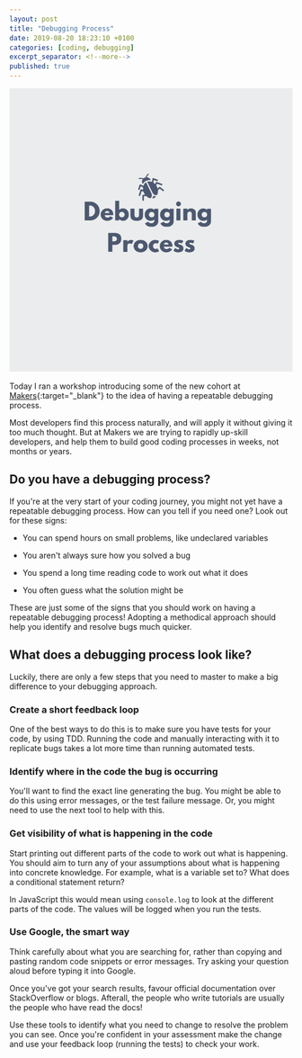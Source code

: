 ```yaml
---
layout: post
title: "Debugging Process"
date: 2019-08-20 18:23:10 +0100  
categories: [coding, debugging]
excerpt_separator: <!--more-->
published: true
---
```


![debugging process](/images/debugging-process.png)

Today I ran a workshop introducing some of the new cohort at [Makers](http://makers.tech){:target="_blank"} to the idea of having a repeatable debugging process.

Most developers find this process naturally, and will apply it without giving it too much thought. But at Makers we are trying to rapidly up-skill developers, and help them to build good coding processes in weeks, not months or years.

<!--more-->

## Do you have a debugging process?

If you're at the very start of your coding journey, you might not yet have a repeatable debugging process. How can you tell if you need one? Look out for these signs:

- You can spend hours on small problems, like undeclared variables

- You aren't always sure how you solved a bug

- You spend a long time reading code to work out what it does

- You often guess what the solution might be

These are just some of the signs that you should work on having a repeatable debugging process! Adopting a methodical approach should help you identify and resolve bugs much quicker.

## What does a debugging process look like?

Luckily, there are only a few steps that you need to master to make a big difference to your debugging approach.

### Create a short feedback loop

One of the best ways to do this is to make sure you have tests for your code, by using TDD. Running the code and manually interacting with it to replicate bugs takes a lot more time than running automated tests.

### Identify where in the code the bug is occurring

You'll want to find the exact line generating the bug. You might be able to do this using error messages, or the test failure message. Or, you might need to use the next tool to help with this.

### Get visibility of what is happening in the code

Start printing out different parts of the code to work out what is happening. You should aim to turn any of your assumptions about what is happening into concrete knowledge. For example, what is a variable set to? What does a conditional statement return?

In JavaScript this would mean using `console.log` to look at the different parts of the code. The values will be logged when you run the tests.

### Use Google, the smart way

Think carefully about what you are searching for, rather than copying and pasting random code snippets or error messages. Try asking your question aloud before typing it into Google.

Once you've got your search results, favour official documentation over StackOverflow or blogs. Afterall, the people who write tutorials are usually the people who have read the docs!

Use these tools to identify what you need to change to resolve the problem you can see. Once you're confident in your assessment make the change and use your feedback loop (running the tests) to check your work.
